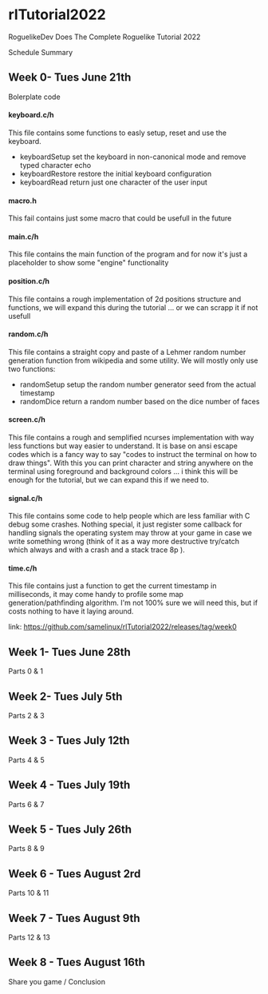 # rlTutorial2022
RoguelikeDev Does The Complete Roguelike Tutorial 2022

Schedule Summary

## Week 0- Tues June 21th
Bolerplate code

#### keyboard.c/h
This file contains some functions to easly setup, reset and use the keyboard.
- keyboardSetup set the keyboard in non-canonical mode and remove typed character echo
- keyboardRestore restore the initial keyboard configuration
- keyboardRead return just one character of the user input

#### macro.h
This fail contains just some macro that could be usefull in the future

#### main.c/h
This file contains the main function of the program and for now it's just a placeholder to show some "engine" functionality

#### position.c/h
This file contains a rough implementation of 2d positions structure and functions, we will expand this during the tutorial ... or we can scrapp it if not usefull

#### random.c/h
This file contains a straight copy and paste of a Lehmer random number generation function from wikipedia and some utility. We will mostly only use two functions:
- randomSetup setup the random number generator seed from the actual timestamp
- randomDice return a random number based on the dice number of faces

#### screen.c/h
This file contains a rough and semplified ncurses implementation with way less functions but way easier to understand. It is base on ansi escape codes which is a fancy way to say "codes to instruct the terminal on how to draw things". With this you can print character and string anywhere on the terminal using foreground and background colors ... i think this will be enough for the tutorial, but we can expand this if we need to.

#### signal.c/h
This file contains some code to help people which are less familiar with C debug some crashes. Nothing special, it just register some callback for handling signals the operating system may throw at your game in case we write something wrong (think of it as a way more destructive try/catch which always and with a crash and a stack trace 8p ).

#### time.c/h
This file contains just a function to get the current timestamp in milliseconds, it may come handy to profile some map generation/pathfinding algorithm. I'm not 100% sure we will need this, but if costs nothing to have it laying around.

link: https://github.com/samelinux/rlTutorial2022/releases/tag/week0

## Week 1- Tues June 28th
Parts 0 & 1

## Week 2- Tues July 5th
Parts 2 & 3

## Week 3 - Tues July 12th
Parts 4 & 5

## Week 4 - Tues July 19th
Parts 6 & 7

## Week 5 - Tues July 26th
Parts 8 & 9

## Week 6 - Tues August 2rd
Parts 10 & 11

## Week 7 - Tues August 9th
Parts 12 & 13

## Week 8 - Tues August 16th
Share you game / Conclusion

